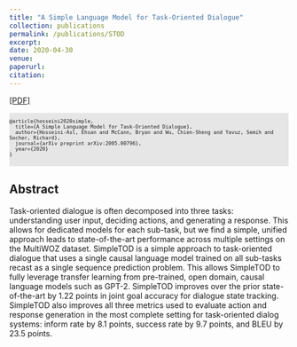 ```yaml
---
title: "A Simple Language Model for Task-Oriented Dialogue"
collection: publications
permalink: /publications/STOD
excerpt: 
date: 2020-04-30
venue: 
paperurl: 
citation: 
---
```


[[PDF]](https://arxiv.org/abs/2005.00796)

<pre style="background-color: rgb(230,230,230);white-space: pre-wrap;">
<font size="1">
@article{hosseini2020simple,
  title={A Simple Language Model for Task-Oriented Dialogue},
  author={Hosseini-Asl, Ehsan and McCann, Bryan and Wu, Chien-Sheng and Yavuz, Semih and Socher, Richard},
  journal={arXiv preprint arXiv:2005.00796},
  year={2020}
}
</font>
</pre>


## Abstract
Task-oriented dialogue is often decomposed into three tasks: understanding user input, deciding actions, and generating a response. This allows for dedicated models for each sub-task, but we find a simple, unified approach leads to state-of-the-art performance across multiple settings on the MultiWOZ dataset. SimpleTOD is a simple approach to task-oriented dialogue that uses a single causal language model trained on all sub-tasks recast as a single sequence prediction problem. This allows SimpleTOD to fully leverage transfer learning from pre-trained, open domain, causal language models such as GPT-2. SimpleTOD improves over the prior state-of-the-art by 1.22 points in joint goal accuracy for dialogue state tracking. SimpleTOD also improves all three metrics used to evaluate action and response generation in the most complete setting for task-oriented dialog systems: inform rate by 8.1 points, success rate by 9.7 points, and BLEU by 23.5 points.
